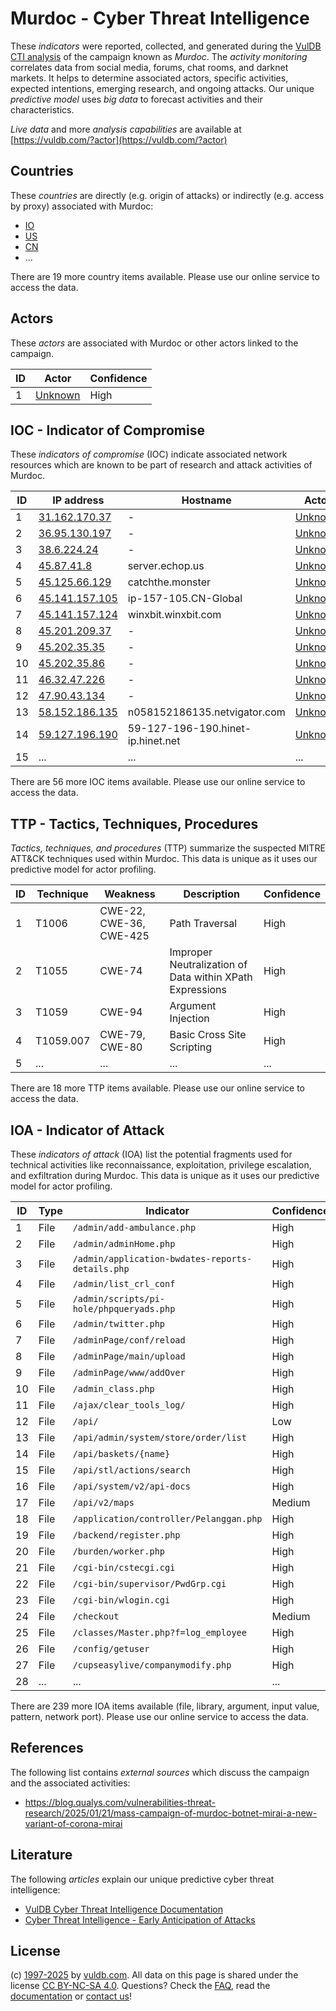 # Murdoc - Cyber Threat Intelligence

These _indicators_ were reported, collected, and generated during the [VulDB CTI analysis](https://vuldb.com/?kb.cti) of the campaign known as _Murdoc_. The _activity monitoring_ correlates data from social media, forums, chat rooms, and darknet markets. It helps to determine associated actors, specific activities, expected intentions, emerging research, and ongoing attacks. Our unique _predictive model_ uses _big data_ to forecast activities and their characteristics.

_Live data_ and more _analysis capabilities_ are available at [https://vuldb.com/?actor](https://vuldb.com/?actor)

## Countries

These _countries_ are directly (e.g. origin of attacks) or indirectly (e.g. access by proxy) associated with Murdoc:

* [IO](https://vuldb.com/?country.io)
* [US](https://vuldb.com/?country.us)
* [CN](https://vuldb.com/?country.cn)
* ...

There are 19 more country items available. Please use our online service to access the data.

## Actors

These _actors_ are associated with Murdoc or other actors linked to the campaign.

ID | Actor | Confidence
-- | ----- | ----------
1 | [Unknown](https://vuldb.com/?actor.unknown) | High

## IOC - Indicator of Compromise

These _indicators of compromise_ (IOC) indicate associated network resources which are known to be part of research and attack activities of Murdoc.

ID | IP address | Hostname | Actor | Confidence
-- | ---------- | -------- | ----- | ----------
1 | [31.162.170.37](https://vuldb.com/?ip.31.162.170.37) | - | [Unknown](https://vuldb.com/?actor.unknown) | High
2 | [36.95.130.197](https://vuldb.com/?ip.36.95.130.197) | - | [Unknown](https://vuldb.com/?actor.unknown) | High
3 | [38.6.224.24](https://vuldb.com/?ip.38.6.224.24) | - | [Unknown](https://vuldb.com/?actor.unknown) | High
4 | [45.87.41.8](https://vuldb.com/?ip.45.87.41.8) | server.echop.us | [Unknown](https://vuldb.com/?actor.unknown) | High
5 | [45.125.66.129](https://vuldb.com/?ip.45.125.66.129) | catchthe.monster | [Unknown](https://vuldb.com/?actor.unknown) | High
6 | [45.141.157.105](https://vuldb.com/?ip.45.141.157.105) | ip-157-105.CN-Global | [Unknown](https://vuldb.com/?actor.unknown) | High
7 | [45.141.157.124](https://vuldb.com/?ip.45.141.157.124) | winxbit.winxbit.com | [Unknown](https://vuldb.com/?actor.unknown) | High
8 | [45.201.209.37](https://vuldb.com/?ip.45.201.209.37) | - | [Unknown](https://vuldb.com/?actor.unknown) | High
9 | [45.202.35.35](https://vuldb.com/?ip.45.202.35.35) | - | [Unknown](https://vuldb.com/?actor.unknown) | High
10 | [45.202.35.86](https://vuldb.com/?ip.45.202.35.86) | - | [Unknown](https://vuldb.com/?actor.unknown) | High
11 | [46.32.47.226](https://vuldb.com/?ip.46.32.47.226) | - | [Unknown](https://vuldb.com/?actor.unknown) | High
12 | [47.90.43.134](https://vuldb.com/?ip.47.90.43.134) | - | [Unknown](https://vuldb.com/?actor.unknown) | High
13 | [58.152.186.135](https://vuldb.com/?ip.58.152.186.135) | n058152186135.netvigator.com | [Unknown](https://vuldb.com/?actor.unknown) | High
14 | [59.127.196.190](https://vuldb.com/?ip.59.127.196.190) | 59-127-196-190.hinet-ip.hinet.net | [Unknown](https://vuldb.com/?actor.unknown) | High
15 | ... | ... | ... | ...

There are 56 more IOC items available. Please use our online service to access the data.

## TTP - Tactics, Techniques, Procedures

_Tactics, techniques, and procedures_ (TTP) summarize the suspected MITRE ATT&CK techniques used within Murdoc. This data is unique as it uses our predictive model for actor profiling.

ID | Technique | Weakness | Description | Confidence
-- | --------- | -------- | ----------- | ----------
1 | T1006 | CWE-22, CWE-36, CWE-425 | Path Traversal | High
2 | T1055 | CWE-74 | Improper Neutralization of Data within XPath Expressions | High
3 | T1059 | CWE-94 | Argument Injection | High
4 | T1059.007 | CWE-79, CWE-80 | Basic Cross Site Scripting | High
5 | ... | ... | ... | ...

There are 18 more TTP items available. Please use our online service to access the data.

## IOA - Indicator of Attack

These _indicators of attack_ (IOA) list the potential fragments used for technical activities like reconnaissance, exploitation, privilege escalation, and exfiltration during Murdoc. This data is unique as it uses our predictive model for actor profiling.

ID | Type | Indicator | Confidence
-- | ---- | --------- | ----------
1 | File | `/admin/add-ambulance.php` | High
2 | File | `/admin/adminHome.php` | High
3 | File | `/admin/application-bwdates-reports-details.php` | High
4 | File | `/admin/list_crl_conf` | High
5 | File | `/admin/scripts/pi-hole/phpqueryads.php` | High
6 | File | `/admin/twitter.php` | High
7 | File | `/adminPage/conf/reload` | High
8 | File | `/adminPage/main/upload` | High
9 | File | `/adminPage/www/addOver` | High
10 | File | `/admin_class.php` | High
11 | File | `/ajax/clear_tools_log/` | High
12 | File | `/api/` | Low
13 | File | `/api/admin/system/store/order/list` | High
14 | File | `/api/baskets/{name}` | High
15 | File | `/api/stl/actions/search` | High
16 | File | `/api/system/v2/api-docs` | High
17 | File | `/api/v2/maps` | Medium
18 | File | `/application/controller/Pelanggan.php` | High
19 | File | `/backend/register.php` | High
20 | File | `/burden/worker.php` | High
21 | File | `/cgi-bin/cstecgi.cgi` | High
22 | File | `/cgi-bin/supervisor/PwdGrp.cgi` | High
23 | File | `/cgi-bin/wlogin.cgi` | High
24 | File | `/checkout` | Medium
25 | File | `/classes/Master.php?f=log_employee` | High
26 | File | `/config/getuser` | High
27 | File | `/cupseasylive/companymodify.php` | High
28 | ... | ... | ...

There are 239 more IOA items available (file, library, argument, input value, pattern, network port). Please use our online service to access the data.

## References

The following list contains _external sources_ which discuss the campaign and the associated activities:

* https://blog.qualys.com/vulnerabilities-threat-research/2025/01/21/mass-campaign-of-murdoc-botnet-mirai-a-new-variant-of-corona-mirai

## Literature

The following _articles_ explain our unique predictive cyber threat intelligence:

* [VulDB Cyber Threat Intelligence Documentation](https://vuldb.com/?kb.cti)
* [Cyber Threat Intelligence - Early Anticipation of Attacks](https://www.scip.ch/en/?labs.20201022)

## License

(c) [1997-2025](https://vuldb.com/?kb.changelog) by [vuldb.com](https://vuldb.com/?kb.about). All data on this page is shared under the license [CC BY-NC-SA 4.0](https://creativecommons.org/licenses/by-nc-sa/4.0/). Questions? Check the [FAQ](https://vuldb.com/?kb.faq), read the [documentation](https://vuldb.com/?kb) or [contact us](https://vuldb.com/?contact)!
